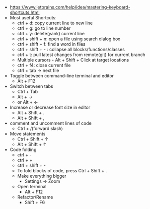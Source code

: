 - https://www.jetbrains.com/help/idea/mastering-keyboard-shortcuts.html
- Most useful Shortcuts:
  - ctrl + d: copy current line to new line
  - ctrl + g: go to line number
  - ctrl + y: delete(yank) current line 
  - ctrl + shift + n: open a file using search dialog box 
  - ctrl + shift + f: find a word in files 
  - ctrl + shift + - : collapse all blocks/functions/classes 
  - ctrl + t: pull latest changes from remote(git) for current branch 
  - Multiple cursors - Alt + Shift + Click at target locations 
  - ctrl + f4: close current file 
  - ctrl + tab -> next file
- Toggle between command-line terminal and editor
  - Alt + F12
- Switch between tabs
  - Ctrl + Tab
  - Alt + -> 
  - or Alt + <-
- Increase or decrease font size in editor
  - Alt + Shift + .
  - Alt + Shift + ,
- comment and uncomment lines of code
  - Ctrl + /(forward slash)
- Move statements
  - Ctrl + Shift + ↑
  - Alt + Shift + ↑
- Code folding
  - ctrl + -
  - ctrl + +
  - ctrl + shift + -
  - To fold blocks of code, press Ctrl + Shift + .
  - Make everything bigger
    - Settings -> Zoom
  - Open terminal
    - Alt + F12
  - Refactor/Rename
    - Shift + F6

